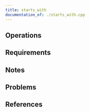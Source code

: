```yaml
---
title: starts_with
documentation_of: ./starts_with.cpp
---
```


## Operations

## Requirements

## Notes

## Problems

## References
